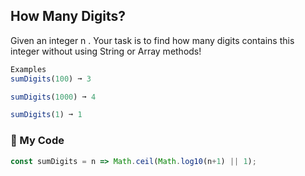 ## How Many Digits?

Given an integer n . Your task is to find how many digits contains this integer without using String or Array methods!
```js
Examples
sumDigits(100) ➞ 3

sumDigits(1000) ➞ 4

sumDigits(1) ➞ 1
```
### :evergreen_tree: My Code
```js
const sumDigits = n => Math.ceil(Math.log10(n+1) || 1);
```
